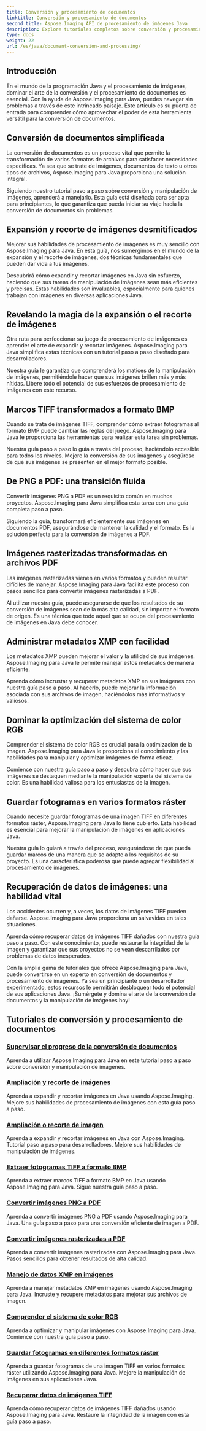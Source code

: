 ```yaml
---
title: Conversión y procesamiento de documentos
linktitle: Conversión y procesamiento de documentos
second_title: Aspose.Imaging API de procesamiento de imágenes Java
description: Explore tutoriales completos sobre conversión y procesamiento de documentos con Aspose.Imaging Java. Domina la manipulación y transformación de imágenes con estos tutoriales.
type: docs
weight: 22
url: /es/java/document-conversion-and-processing/
---
```


## Introducción

En el mundo de la programación Java y el procesamiento de imágenes, dominar el arte de la conversión y el procesamiento de documentos es esencial. Con la ayuda de Aspose.Imaging para Java, puedes navegar sin problemas a través de este intrincado paisaje. Este artículo es su puerta de entrada para comprender cómo aprovechar el poder de esta herramienta versátil para la conversión de documentos.

## Conversión de documentos simplificada

La conversión de documentos es un proceso vital que permite la transformación de varios formatos de archivos para satisfacer necesidades específicas. Ya sea que se trate de imágenes, documentos de texto u otros tipos de archivos, Aspose.Imaging para Java proporciona una solución integral.

Siguiendo nuestro tutorial paso a paso sobre conversión y manipulación de imágenes, aprenderá a manejarlo. Esta guía está diseñada para ser apta para principiantes, lo que garantiza que pueda iniciar su viaje hacia la conversión de documentos sin problemas.

## Expansión y recorte de imágenes desmitificados

Mejorar sus habilidades de procesamiento de imágenes es muy sencillo con Aspose.Imaging para Java. En esta guía, nos sumergimos en el mundo de la expansión y el recorte de imágenes, dos técnicas fundamentales que pueden dar vida a tus imágenes.

Descubrirá cómo expandir y recortar imágenes en Java sin esfuerzo, haciendo que sus tareas de manipulación de imágenes sean más eficientes y precisas. Estas habilidades son invaluables, especialmente para quienes trabajan con imágenes en diversas aplicaciones Java.

## Revelando la magia de la expansión o el recorte de imágenes

Otra ruta para perfeccionar su juego de procesamiento de imágenes es aprender el arte de expandir y recortar imágenes. Aspose.Imaging para Java simplifica estas técnicas con un tutorial paso a paso diseñado para desarrolladores.

Nuestra guía le garantiza que comprenderá los matices de la manipulación de imágenes, permitiéndole hacer que sus imágenes brillen más y más nítidas. Libere todo el potencial de sus esfuerzos de procesamiento de imágenes con este recurso.

## Marcos TIFF transformados a formato BMP

Cuando se trata de imágenes TIFF, comprender cómo extraer fotogramas al formato BMP puede cambiar las reglas del juego. Aspose.Imaging para Java le proporciona las herramientas para realizar esta tarea sin problemas.

Nuestra guía paso a paso lo guía a través del proceso, haciéndolo accesible para todos los niveles. Mejore la conversión de sus imágenes y asegúrese de que sus imágenes se presenten en el mejor formato posible.

## De PNG a PDF: una transición fluida

Convertir imágenes PNG a PDF es un requisito común en muchos proyectos. Aspose.Imaging para Java simplifica esta tarea con una guía completa paso a paso.

Siguiendo la guía, transformará eficientemente sus imágenes en documentos PDF, asegurándose de mantener la calidad y el formato. Es la solución perfecta para la conversión de imágenes a PDF.

## Imágenes rasterizadas transformadas en archivos PDF

Las imágenes rasterizadas vienen en varios formatos y pueden resultar difíciles de manejar. Aspose.Imaging para Java facilita este proceso con pasos sencillos para convertir imágenes rasterizadas a PDF.

Al utilizar nuestra guía, puede asegurarse de que los resultados de su conversión de imágenes sean de la más alta calidad, sin importar el formato de origen. Es una técnica que todo aquel que se ocupa del procesamiento de imágenes en Java debe conocer.

## Administrar metadatos XMP con facilidad

Los metadatos XMP pueden mejorar el valor y la utilidad de sus imágenes. Aspose.Imaging para Java le permite manejar estos metadatos de manera eficiente.

Aprenda cómo incrustar y recuperar metadatos XMP en sus imágenes con nuestra guía paso a paso. Al hacerlo, puede mejorar la información asociada con sus archivos de imagen, haciéndolos más informativos y valiosos.

## Dominar la optimización del sistema de color RGB

Comprender el sistema de color RGB es crucial para la optimización de la imagen. Aspose.Imaging para Java le proporciona el conocimiento y las habilidades para manipular y optimizar imágenes de forma eficaz.

Comience con nuestra guía paso a paso y descubra cómo hacer que sus imágenes se destaquen mediante la manipulación experta del sistema de color. Es una habilidad valiosa para los entusiastas de la imagen.

## Guardar fotogramas en varios formatos ráster

Cuando necesite guardar fotogramas de una imagen TIFF en diferentes formatos ráster, Aspose.Imaging para Java lo tiene cubierto. Esta habilidad es esencial para mejorar la manipulación de imágenes en aplicaciones Java.

Nuestra guía lo guiará a través del proceso, asegurándose de que pueda guardar marcos de una manera que se adapte a los requisitos de su proyecto. Es una característica poderosa que puede agregar flexibilidad al procesamiento de imágenes.

## Recuperación de datos de imágenes: una habilidad vital

Los accidentes ocurren y, a veces, los datos de imágenes TIFF pueden dañarse. Aspose.Imaging para Java proporciona un salvavidas en tales situaciones.

Aprenda cómo recuperar datos de imágenes TIFF dañados con nuestra guía paso a paso. Con este conocimiento, puede restaurar la integridad de la imagen y garantizar que sus proyectos no se vean descarrilados por problemas de datos inesperados.

Con la amplia gama de tutoriales que ofrece Aspose.Imaging para Java, puede convertirse en un experto en conversión de documentos y procesamiento de imágenes. Ya sea un principiante o un desarrollador experimentado, estos recursos le permitirán desbloquear todo el potencial de sus aplicaciones Java. ¡Sumérgete y domina el arte de la conversión de documentos y la manipulación de imágenes hoy!
## Tutoriales de conversión y procesamiento de documentos
### [Supervisar el progreso de la conversión de documentos](./monitor-document-conversion-progress/)
Aprenda a utilizar Aspose.Imaging para Java en este tutorial paso a paso sobre conversión y manipulación de imágenes.
### [Ampliación y recorte de imágenes](./image-expansion-and-cropping/)
Aprenda a expandir y recortar imágenes en Java usando Aspose.Imaging. Mejore sus habilidades de procesamiento de imágenes con esta guía paso a paso.
### [Ampliación o recorte de imagen](./image-expansion-or-cropping/)
Aprenda a expandir y recortar imágenes en Java con Aspose.Imaging. Tutorial paso a paso para desarrolladores. Mejore sus habilidades de manipulación de imágenes.
### [Extraer fotogramas TIFF a formato BMP](./extract-tiff-frames-to-bmp-format/)
Aprenda a extraer marcos TIFF a formato BMP en Java usando Aspose.Imaging para Java. Sigue nuestra guía paso a paso.
### [Convertir imágenes PNG a PDF](./convert-png-images-to-pdf/)
Aprenda a convertir imágenes PNG a PDF usando Aspose.Imaging para Java. Una guía paso a paso para una conversión eficiente de imagen a PDF.
### [Convertir imágenes rasterizadas a PDF](./convert-raster-images-to-pdf/)
Aprenda a convertir imágenes rasterizadas con Aspose.Imaging para Java. Pasos sencillos para obtener resultados de alta calidad.
### [Manejo de datos XMP en imágenes](./xmp-data-handling-in-images/)
Aprenda a manejar metadatos XMP en imágenes usando Aspose.Imaging para Java. Incruste y recupere metadatos para mejorar sus archivos de imagen.
### [Comprender el sistema de color RGB](./understanding-rgb-color-system/)
Aprenda a optimizar y manipular imágenes con Aspose.Imaging para Java. Comience con nuestra guía paso a paso.
### [Guardar fotogramas en diferentes formatos ráster](./frame-saving-in-different-raster-formats/)
Aprenda a guardar fotogramas de una imagen TIFF en varios formatos ráster utilizando Aspose.Imaging para Java. Mejore la manipulación de imágenes en sus aplicaciones Java.
### [Recuperar datos de imágenes TIFF](./recovering-tiff-image-data/)
Aprenda cómo recuperar datos de imágenes TIFF dañados usando Aspose.Imaging para Java. Restaure la integridad de la imagen con esta guía paso a paso.